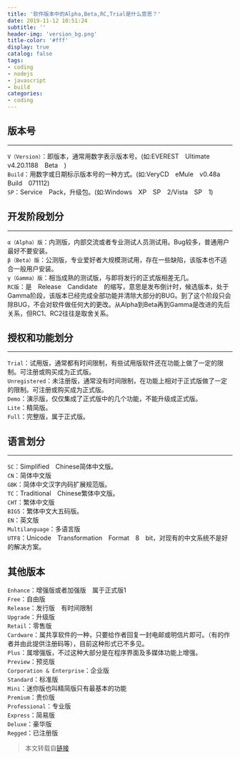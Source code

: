 ```yaml
---
title: '软件版本中的Alpha,Beta,RC,Trial是什么意思？'
date: 2019-11-12 10:51:24
subtitle: ''
header-img: 'version_bg.png'
title-color: '#fff'
display: true 
catalog: false
tags:
- coding
- nodejs
- javascript
- build
categories:
- coding
---
```


## 版本号
---
`V（Version）`：即版本，通常用数字表示版本号。(如:EVEREST　Ultimate　v4.20.1188　Beta　)  
`Build`：用数字或日期标示版本号的一种方式。(如:VeryCD　eMule　v0.48a　Build　071112)  
`SP`：Service　Pack，升级包。(如:Windows　XP　SP　2/Vista　SP　1)  

## 开发阶段划分
---
`α（Alpha）版`：内测版，内部交流或者专业测试人员测试用。Bug较多，普通用户最好不要安装。  
`β（Beta）版`：公测版，专业爱好者大规模测试用，存在一些缺陷，该版本也不适合一般用户安装。  
`γ（Gamma）版`：相当成熟的测试版，与即将发行的正式版相差无几。  
`RC版`：是　Release　Candidate　的缩写，意思是发布倒计时，候选版本，处于Gamma阶段，该版本已经完成全部功能并清除大部分的BUG。到了这个阶段只会除BUG，不会对软件做任何大的更改。从Alpha到Beta再到Gamma是改进的先后关系，但RC1、RC2往往是取舍关系。  

## 授权和功能划分
---
`Trial`：试用版，通常都有时间限制，有些试用版软件还在功能上做了一定的限制。可注册或购买成为正式版。  
`Unregistered`：未注册版，通常没有时间限制，在功能上相对于正式版做了一定的限制。可注册或购买成为正式版。  
`Demo`：演示版，仅仅集成了正式版中的几个功能，不能升级成正式版。  
`Lite`：精简版。  
`Full`：完整版，属于正式版。  

## 语言划分
---
`SC`：Simplified　Chinese简体中文版。  
`CN`：简体中文版  
`GBK`：简体中文汉字内码扩展规范版。  
`TC`：Traditional　Chinese繁体中文版。  
`CHT`：繁体中文版  
`BIG5`：繁体中文大五码版。  
`EN`：英文版  
`Multilanguage`：多语言版  
`UTF8`：Unicode　Transformation　Format　8　bit，对现有的中文系统不是好的解决方案。

## 其他版本
`Enhance`：增强版或者加强版　属于正式版1  
`Free`：自由版  
`Release`：发行版　有时间限制  
`Upgrade`：升级版  
`Retail`：零售版  
`Cardware`：属共享软件的一种，只要给作者回复一封电邮或明信片即可。（有的作者并由此提供注册码等），目前这种形式已不多见。  
`Plus`：属增强版，不过这种大部分是在程序界面及多媒体功能上增强。  
`Preview`：预览版  
`Corporation & Enterprise`：企业版  
`Standard`：标准版  
`Mini`：迷你版也叫精简版只有最基本的功能  
`Premium`：贵价版  
`Professional`：专业版  
`Express`：简易版  
`Deluxe`：豪华版  
`Regged`：已注册版  

>
> 本文转载自[链接](https://blog.csdn.net/linxinzheng/article/details/2201043)
>